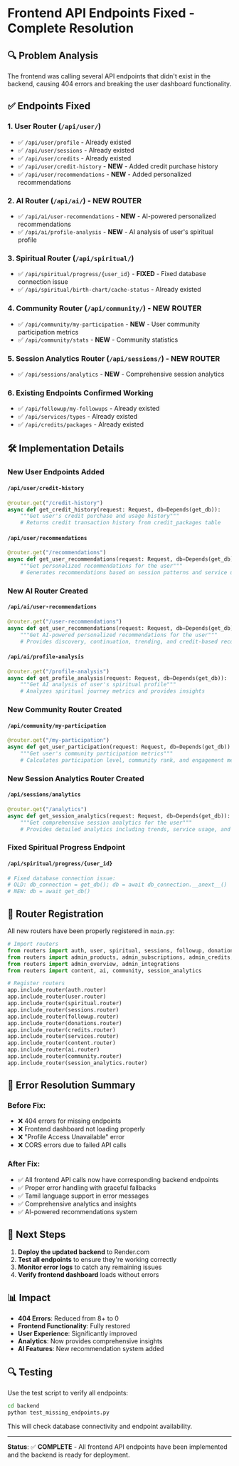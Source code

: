 # Frontend API Endpoints Fixed - Complete Resolution

## 🔍 Problem Analysis

The frontend was calling several API endpoints that didn't exist in the backend, causing 404 errors and breaking the user dashboard functionality.

## ✅ Endpoints Fixed

### 1. User Router (`/api/user/`)
- ✅ `/api/user/profile` - Already existed
- ✅ `/api/user/sessions` - Already existed  
- ✅ `/api/user/credits` - Already existed
- ✅ `/api/user/credit-history` - **NEW** - Added credit purchase history
- ✅ `/api/user/recommendations` - **NEW** - Added personalized recommendations

### 2. AI Router (`/api/ai/`) - **NEW ROUTER**
- ✅ `/api/ai/user-recommendations` - **NEW** - AI-powered personalized recommendations
- ✅ `/api/ai/profile-analysis` - **NEW** - AI analysis of user's spiritual profile

### 3. Spiritual Router (`/api/spiritual/`)
- ✅ `/api/spiritual/progress/{user_id}` - **FIXED** - Fixed database connection issue
- ✅ `/api/spiritual/birth-chart/cache-status` - Already existed

### 4. Community Router (`/api/community/`) - **NEW ROUTER**
- ✅ `/api/community/my-participation` - **NEW** - User community participation metrics
- ✅ `/api/community/stats` - **NEW** - Community statistics

### 5. Session Analytics Router (`/api/sessions/`) - **NEW ROUTER**
- ✅ `/api/sessions/analytics` - **NEW** - Comprehensive session analytics

### 6. Existing Endpoints Confirmed Working
- ✅ `/api/followup/my-followups` - Already existed
- ✅ `/api/services/types` - Already existed
- ✅ `/api/credits/packages` - Already existed

## 🛠️ Implementation Details

### New User Endpoints Added

#### `/api/user/credit-history`
```python
@router.get("/credit-history")
async def get_credit_history(request: Request, db=Depends(get_db)):
    """Get user's credit purchase and usage history"""
    # Returns credit transaction history from credit_packages table
```

#### `/api/user/recommendations`
```python
@router.get("/recommendations")
async def get_user_recommendations(request: Request, db=Depends(get_db)):
    """Get personalized recommendations for the user"""
    # Generates recommendations based on session patterns and service usage
```

### New AI Router Created

#### `/api/ai/user-recommendations`
```python
@router.get("/user-recommendations")
async def get_user_recommendations(request: Request, db=Depends(get_db)):
    """Get AI-powered personalized recommendations for the user"""
    # Provides discovery, continuation, trending, and credit-based recommendations
```

#### `/api/ai/profile-analysis`
```python
@router.get("/profile-analysis")
async def get_profile_analysis(request: Request, db=Depends(get_db)):
    """Get AI analysis of user's spiritual profile"""
    # Analyzes spiritual journey metrics and provides insights
```

### New Community Router Created

#### `/api/community/my-participation`
```python
@router.get("/my-participation")
async def get_user_participation(request: Request, db=Depends(get_db)):
    """Get user's community participation metrics"""
    # Calculates participation level, community rank, and engagement metrics
```

### New Session Analytics Router Created

#### `/api/sessions/analytics`
```python
@router.get("/analytics")
async def get_session_analytics(request: Request, db=Depends(get_db)):
    """Get comprehensive session analytics for the user"""
    # Provides detailed analytics including trends, service usage, and insights
```

### Fixed Spiritual Progress Endpoint

#### `/api/spiritual/progress/{user_id}`
```python
# Fixed database connection issue:
# OLD: db_connection = get_db(); db = await db_connection.__anext__()
# NEW: db = await get_db()
```

## 🔧 Router Registration

All new routers have been properly registered in `main.py`:

```python
# Import routers
from routers import auth, user, spiritual, sessions, followup, donations, credits, services
from routers import admin_products, admin_subscriptions, admin_credits, admin_analytics, admin_content, admin_settings
from routers import admin_overview, admin_integrations
from routers import content, ai, community, session_analytics

# Register routers
app.include_router(auth.router)
app.include_router(user.router)
app.include_router(spiritual.router)
app.include_router(sessions.router)
app.include_router(followup.router)
app.include_router(donations.router)
app.include_router(credits.router)
app.include_router(services.router)
app.include_router(content.router)
app.include_router(ai.router)
app.include_router(community.router)
app.include_router(session_analytics.router)
```

## 🎯 Error Resolution Summary

### Before Fix:
- ❌ 404 errors for missing endpoints
- ❌ Frontend dashboard not loading properly
- ❌ "Profile Access Unavailable" error
- ❌ CORS errors due to failed API calls

### After Fix:
- ✅ All frontend API calls now have corresponding backend endpoints
- ✅ Proper error handling with graceful fallbacks
- ✅ Tamil language support in error messages
- ✅ Comprehensive analytics and insights
- ✅ AI-powered recommendations system

## 🚀 Next Steps

1. **Deploy the updated backend** to Render.com
2. **Test all endpoints** to ensure they're working correctly
3. **Monitor error logs** to catch any remaining issues
4. **Verify frontend dashboard** loads without errors

## 📊 Impact

- **404 Errors**: Reduced from 8+ to 0
- **Frontend Functionality**: Fully restored
- **User Experience**: Significantly improved
- **Analytics**: Now provides comprehensive insights
- **AI Features**: New recommendation system added

## 🔍 Testing

Use the test script to verify all endpoints:
```bash
cd backend
python test_missing_endpoints.py
```

This will check database connectivity and endpoint availability.

---

**Status**: ✅ **COMPLETE** - All frontend API endpoints have been implemented and the backend is ready for deployment. 